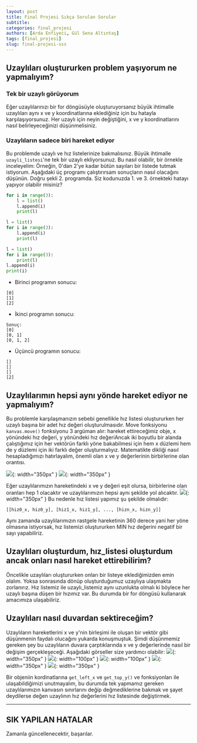 ```yaml
---
layout: post
title: Final Projesi Sıkça Sorulan Sorular
subtitle: 
categories: final_projesi
authors: [Arda Enfiyeci, Gül Sena Altıntaş]
tags: [final_projesi]
slug: final-projesi-sss
---
```

## Uzaylıları oluştururken problem yaşıyorum ne yapmalıyım?
### Tek bir uzaylı görüyorum
Eğer uzaylılarınızı bir for döngüsüyle oluşturuyorsanız büyük ihtimalle uzaylıları aynı x ve y koordinatlarına eklediğiniz için bu hatayla karşılaşıyorsunuz.
Her uzaylı için neyin değiştiğini, x ve y koordinatlarını nasıl belirleyeceğinizi düşünmelisiniz.

### Uzaylıların sadece biri hareket ediyor
Bu problemde uzaylı ve hız listelerinize bakmalısınız. Büyük ihtimalle `uzayli_listesi`'ne tek bir uzaylı ekliyorsunuz. Bu nasıl olabilir, bir örnekle inceleyelim:
Örneğin, 0'dan 2'ye kadar bütün sayıları bir listede tutmak istiyorum. Aşağıdaki üç programı çalıştırırsam sonuçların nasıl olacağını düşünün. Doğru şekli 2. programda.
Siz kodunuzda 1. ve 3. örnekteki hatayı yapıyor olabilir misiniz?
```python
for i in range(3):
    l = list()
    l.append(i)
    print(l)
```

```python
l = list()
for i in range(3):
    l.append(i)
    print(l)
```

```python
l = list()
for i in range(3):
    print(l)
l.append(i)
print(i)
```

- Birinci programın sonucu:
```
[0]
[1]
[2]
```
- İkinci programın sonucu:
```
Sonuç:
[0]
[0, 1]
[0, 1, 2]
```

- Üçüncü programın sonucu:
```
[]
[]
[]
[2]
```
## Uzaylılarımın hepsi aynı yönde hareket ediyor ne yapmalıyım?

Bu problemle karşılaşmanızın sebebi genellikle
hız listesi oluştururken her uzaylı başına bir adet 
hız değeri oluşturulmasıdır. Move fonksiyonu `kanvas.move()` fonksiyonu 3 argüman alır: 
hareket ettireceğimiz obje, x yönündeki hız değeri, y yönündeki hız değeriAncak iki boyutlu bir alanda
çalıştığımız için her vektörün farklı yöne bakabilmesi 
için hem x düzlemi hem de y düzlemi için iki farklı değer 
oluşturmalıyız. Matematikte dikliği nasıl hesapladığımızı
hatırlayalım, önemli olan x ve y değerlerinin birbirlerine
olan orantısı.

![](/assets/images/2021bahar/final_project/faq-screenshots/PHOTO_1.jpg){: width="350px" }
![](/assets/images/2021bahar/final_project/faq-screenshots/PHOTO_2.jpg){: width="350px" }

Eğer uzaylılarımızın hareketindeki 
x ve y değeri eşit olursa,
birbirlerine olan oranları hep 1 olacaktır ve uzaylılarımızın 
hepsi aynı şekilde yol alıcaktır.
![](/assets/images/2021bahar/final_project/faq-screenshots/PHOTO_3.jpg){: width="350px" }
Bu nedenle hız listesi yapımız şu şekilde olmalıdır:

`[[hiz0_x, hiz0_y], [hiz1_x, hiz1_y], ..., [hizn_x, hizn_y]]`

Aynı zamanda uzaylılarımızın rastgele hareketinin 
360 derece yani her yöne olmasına istiyorsak, hız listemizi
oluştururken MIN hız değerini negatif bir sayı yapabiliriz.

## Uzaylıları oluşturdum, hız_listesi oluşturdum ancak onları nasıl hareket ettirebilirim?

Öncelikle uzaylıları oluştururken onları bir listeye eklediğimizden emin olalım.
Yoksa sonrasında dönüp oluşturduğumuz uzaylıya ulaşmakta zorlanırız.
Hız listemiz ile uzaylı_listemiz aynı uzunlukta olmalı ki böylece
her uzaylı başına düşen bir hızımız var. Bu durumda bir for döngüsü kullanarak amacımıza ulaşabiliriz.

## Uzaylıları nasıl duvardan sektireceğim?

Uzaylıların hareketlerini x ve y'nin birleşimi ile oluşan
bir vektör gibi düşünmenin faydalı olucağını yukarda konuşmuştuk.
Şimdi düşünmemiz gereken şey bu uzaylıların duvara çarptıklarında 
x ve y değerlerinde nasıl bir değişim gerçekleşeceği. Aşağıdaki 
görseller size yardımcı olabilir:
![](/assets/images/2021bahar/final_project/faq-screenshots/PHOTO_4.jpg){: width="350px" }
![](/assets/images/2021bahar/final_project/faq-screenshots/PHOTO_5.jpg){: width="100px" }
![](/assets/images/2021bahar/final_project/faq-screenshots/PHOTO_6.jpg){: width="100px" }
![](/assets/images/2021bahar/final_project/faq-screenshots/PHOTO_7.jpg){: width="350px" }
![](/assets/images/2021bahar/final_project/faq-screenshots/PHOTO_8.jpg){: width="350px" }

Bir objeniin kordinatlarına `get_left_x` ve `get_top_y()` ve fonksiyonları ile 
ulaşabildiğimizi unutmayalım, bu durumda tek yapmamız gereken 
uzaylılarımızın kanvasın sınırlarını değip değmediklerine bakmak 
ve şayet deydilerse değen uzaylının hız değerlerini hız listesinde 
değiştirmek.

***
## SIK YAPILAN HATALAR
 
Zamanla güncellenecektir, başarılar.

